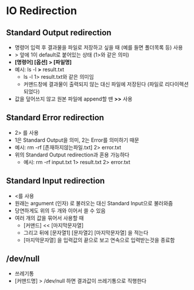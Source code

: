 # IO Redirection

## Standard Output redirection

- 명령어 입력 후 결과물을 파일로 저장하고 싶을 때 (예를 들면 폴더목록 등) 사용
- \> 앞에 1이 default로 붙어있는 상태 (1>와 같은 의미)
- **[명령어] [옵션] > [파일명]**
- 예시: ls -l **>** result.txt
  - ls -l 1> result.txt와 같은 의미임
  - 커맨드창에 결과물이 출력되지 않는 대신 파일에 저장된다 (파일로 리다이렉션 되었다)
- 값을 덮어쓰지 않고 원본 파일에 append할 땐 **>>** 사용

## Standard Error redirection

- 2> 를 사용
- 1은 Standard Output을 의미, 2는 Error를 의미하기 때문
- 예시: rm -rf [존재하지않는파일.txt] 2> error.txt
- 위의 Standard Output redirection과 혼용 가능하다
  - 예시: rm -rf input.txt 1> result.txt 2> error.txt

## Standard Input redirection

- <를 사용
- 원래는 argument (인자) 로 불러오는 대신 Standard Input으로 불러와줌
- 당연하게도 위의 두 개와 이어서 쓸 수 있음
- 여러 개의 값을 묶어서 사용할 때
  - [커맨드] << [마지막문자열]
  - 그리고 뒤에 [문자열1] [문자열2] [마지막문자열] 을 적는다
  - [마지막문자열] 을 입력값의 끝으로 보고 연속으로 입력받는것을 종료함

## /dev/null

- 쓰레기통
- [커맨드명] > /dev/null 하면 결과값이 쓰레기통으로 직행한다
